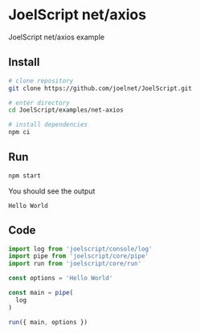 # JoelScript net/axios

JoelScript net/axios example

## Install

```bash
# clone repository
git clone https://github.com/joelnet/JoelScript.git

# enter directory
cd JoelScript/examples/net-axios

# install dependencies
npm ci
```

## Run

```bash
npm start
```

You should see the output

```
Hello World
```

## Code

```javascript
import log from 'joelscript/console/log'
import pipe from 'joelscript/core/pipe'
import run from 'joelscript/core/run'

const options = 'Hello World'

const main = pipe(
  log
)

run({ main, options })
```